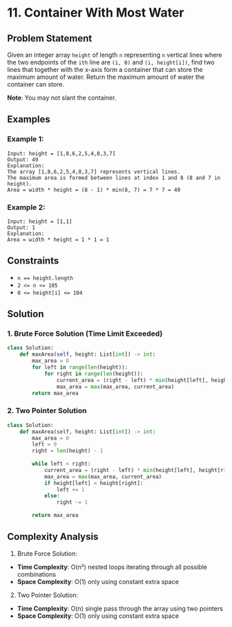 # 11. Container With Most Water

## Problem Statement

Given an integer array `height` of length `n` representing `n` vertical lines where the two endpoints of the `ith` line are `(i, 0)` and `(i, height[i])`, find two lines that together with the x-axis form a container that can store the maximum amount of water. Return the maximum amount of water the container can store.

**Note**: You may not slant the container.

## Examples

### Example 1:
```
Input: height = [1,8,6,2,5,4,8,3,7]
Output: 49
Explanation: 
The array [1,8,6,2,5,4,8,3,7] represents vertical lines.
The maximum area is formed between lines at index 1 and 8 (8 and 7 in height).
Area = width * height = (8 - 1) * min(8, 7) = 7 * 7 = 49
```

### Example 2:
```
Input: height = [1,1]
Output: 1
Explanation:
Area = width * height = 1 * 1 = 1
```

## Constraints
* `n == height.length`
* `2 <= n <= 105`
* `0 <= height[i] <= 104`

## Solution

### 1. Brute Force Solution (Time Limit Exceeded)
```python
class Solution:
    def maxArea(self, height: List[int]) -> int:
        max_area = 0
        for left in range(len(height)):
            for right in range(len(height)):
                current_area = (right - left) * min(height[left], height[right])
                max_area = max(max_area, current_area)
        return max_area
```

### 2. Two Pointer Solution
```python
class Solution:
    def maxArea(self, height: List[int]) -> int:
        max_area = 0
        left = 0
        right = len(height) - 1
        
        while left < right:
            current_area = (right - left) * min(height[left], height[right])
            max_area = max(max_area, current_area)
            if height[left] < height[right]:
                left += 1
            else:
                right -= 1
                
        return max_area
```

## Complexity Analysis

1. Brute Force Solution:
- **Time Complexity**: O(n²) nested loops iterating through all possible combinations
- **Space Complexity**: O(1)  only using constant extra space

2. Two Pointer Solution:
- **Time Complexity**: O(n) single pass through the array using two pointers
- **Space Complexity**: O(1) only using constant extra space